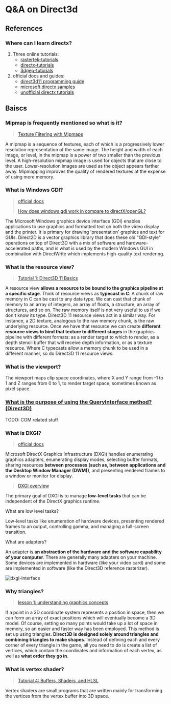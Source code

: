 # Q&A on Direct3d

## References

### Where can I learn directx?

1. Three online tutorials:
   - [rastertek-tutorials](https://www.rastertek.com/tutdx11.html)
   - [directx-tutorials](http://www.directxtutorial.com/Lesson.aspx?lessonid=111-1-1)
   - [3dgep-tutorials](https://www.3dgep.com/introduction-to-directx-11/#DirectX_Project)
2. official docs and guides:
   - [direct3d11 programming guide](https://docs.microsoft.com/en-us/windows/win32/direct3d11/dx-graphics-overviews)
   - [microsoft directx samples](https://github.com/microsoft/DirectX-Graphics-Samples)
   - [unofficial directx tutorials](https://github.com/walbourn/directx-sdk-samples)

## Baiscs

### Mipmap is frequently mentioned so what is it?

> [Texture Filtering with Mipmaps](https://docs.microsoft.com/en-us/windows/win32/direct3d9/texture-filtering-with-mipmaps#:~:text=A%20mipmap%20is%20a%20sequence,smaller%20than%20the%20previous%20level.&text=Direct3D%20represents%20mipmaps%20as%20a%20chain%20of%20attached%20surfaces)

A mipmap is a sequence of textures, each of which is a progressively lower resolution representation of the same image. The height and width of each image, or level, in the mipmap is a power of two smaller than the previous level. A high-resolution mipmap image is used for objects that are close to the user. Lower-resolution images are used as the object appears farther away. Mipmapping improves the quality of rendered textures at the expense of using more memory.

### What is Windows GDI?

> [official docs](https://docs.microsoft.com/en-us/windows/win32/gdi/windows-gdi)
>
> [How does windows gdi work in compare to directX/openGL?](https://stackoverflow.com/questions/42395064/how-does-windows-gdi-work-in-compare-to-directx-opengl)

The Microsoft Windows graphics device interface (GDI) enables applications to use graphics and formatted text on both the video display and the printer. It is primary for drawing 'presentation' graphics and text for GUIs. Direct2D is a vector graphics library that does these old "GDI-style" operations on top of Direct3D with a mix of software and hardware-accelerated paths, and is what is used by the modern Windows GUI in combination with DirectWrite which implements high-quality text rendering.

### What is the resource view?

> [Tutorial 1: Direct3D 11 Basics](https://docs.microsoft.com/en-us/previous-versions//ff729718(v=vs.85)?redirectedfrom=MSDN)

A resource view **allows a resource to be bound to the graphics pipeline at a specific stage**. Think of resource views as **typecast in C**. A chunk of raw memory in C can be cast to any data type. We can cast that chunk of memory to an array of integers, an array of floats, a structure, an array of structures, and so on. The raw memory itself is not very useful to us if we don't know its type. Direct3D 11 resource views act in a similar way. For instance, a 2D texture, analogous to the raw memory chunk, is the raw underlying resource. Once we have that resource we can create **different resource views to bind that texture to different stages** in the graphics pipeline with different formats: as a render target to which to render, as a depth stencil buffer that will receive depth information, or as a texture resource. Where C typecasts allow a memory chunk to be used in a different manner, so do Direct3D 11 resource views.

### What is the viewport?

The viewport maps clip space coordinates, where X and Y range from -1 to 1 and Z ranges from 0 to 1, to render target space, sometimes known as pixel space.

### [What is the purpose of using the QueryInterface method? (Direct3D)](https://stackoverflow.com/questions/31821754/what-is-the-purpose-of-using-the-queryinterface-method-direct3d)

TODO: COM related stuff

### What is DXGI?

> [official docs](https://docs.microsoft.com/en-us/windows/win32/direct3ddxgi/dx-graphics-dxgi)

Microsoft DirectX Graphics Infrastructure (DXGI) handles enumerating graphics adapters, enumerating display modes, selecting buffer formats, sharing resources **between processes (such as, between applications and the Desktop Window Manager (DWM))**, and presenting rendered frames to a window or monitor for display.

> [DXGI overview](https://docs.microsoft.com/en-us/windows/win32/direct3ddxgi/d3d10-graphics-programming-guide-dxgi)

The primary goal of DXGI is to manage **low-level tasks** that can be independent of the DirectX graphics runtime. 

What are low level tasks? 

Low-level tasks like enumeration of hardware devices, presenting rendered frames to an output, controlling gamma, and managing a full-screen transition.

What are adapters?

An adapter is **an abstraction of the hardware and the software capability of your computer**. There are generally many adapters on your machine. Some devices are implemented in hardware (like your video card) and some are implemented in software (like the Direct3D reference rasterizer). 

![dxgi-interface](.\images\dxgi-interface.gif)

### Why triangles?

> [lesson 1: understanding graphics concepts](http://www.directxtutorial.com/Lesson.aspx?lessonid=111-4-1)

If a point in a 3D coordinate system represents a position in space, then we can form an array of exact positions which will eventually become a 3D model. Of course, setting so many points would take up a lot of space in memory, so an easier and faster way has been employed. This method is set up using triangles. **Direct3D is designed solely around triangles and combining triangles to make shapes**. Instead of defining each and every corner of every triangle in the game, all you need to do is create a list of vertices, which contain the coordinates and information of each vertex, as well as **what order they go in**.

### What is vertex shader?

> [Tutorial 4: Buffers, Shaders, and HLSL](https://www.rastertek.com/dx11s2tut04.html)

Vertex shaders are small programs that are written mainly for transforming the vertices from the vertex buffer into 3D space.

